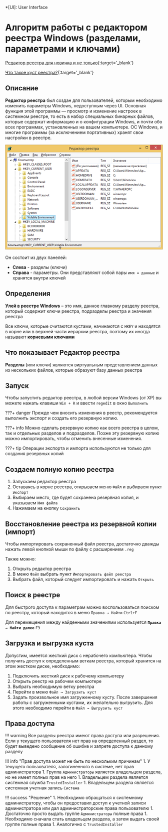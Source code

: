 *[UI]: User Interface

# Алгоритм работы с редактором реестра Windows (разделами, параметрами и ключами)

[Редактор реестра для новичка и не только](https://winreviewer.com/redaktor-reestra-dlya-novichka-i-ne-tolko/){:target='_blank'}

[Что такое куст реестра?](https://solutics.ru/windows/chto-takoe-kust-reestra/){:target='_blank'}

## Описание

**Редактор реестра** был создан для пользователей, которым необходимо изменить параметры Windows, недоступным через UI.
Основная функция этой программы — просмотр и изменение настроек в системном реестре, то есть в набор специальных
бинарных файлов, которые содержат информацию и о конфигурации Windows, и почти обо всех программах, установленных на
вашем компьютере. ОС Windows, и многие программы (за исключением портативных) хранят свои настройки в реестре.

![5_01.png](media/5_01.png)

Он состоит из двух панелей:

- **Слева** - разделы (ключи)
- **Справа** - параметры. Они представляют собой пары `имя = данные` и хранятся внутри ключей

## Определения

**Улей в реестре Windows** – это имя, данное главному разделу реестра, который содержит ключи реестра, подразделы
реестра и значения реестра

Все ключи, которые считаются кустами, начинаются с `HKEY` и находятся в корне или в верхней части иерархии реестра,
поэтому их иногда называют **корневыми ключами**

## Что показывает Редактор реестра

**Разделы** (или ключи) являются виртуальным представлением данных из нескольких файлов, которые образуют базу данных
реестра

## Запуск

Чтобы запустить редактор реестра, в любой версии Windows (от XP) вы можете нажать клавиши `Win + R` и ввести `regedit`
в окно `Выполнить`

???+ danger
    Прежде чем вносить изменения в реестр, рекомендуется выполнить экспорт и создать его резервную копию.


???+ info
    Можно сделать резервную копию как всего реестра в целом, так и отдельных разделов и подразделов. Позже эту резервную
    копию можно импортировать, чтобы отменить внесенные изменения.

???+ tip
    Операции экспорта и импорта используются не только для создания резервных копий

## Создаем полную копию реестра

1. Запускаем редактор реестра
1. Оставаясь в корне реестра, открываем меню `Файл` и выбираем пункт `Экспорт`
1. Выбираем место, где будет сохранена резервная копия, и указываем `Имя файла`
1. Нажимаем на кнопку `Сохранить`

## Восстановление реестра из резервной копии (импорт)

Чтобы импортировать сохраненный файл реестра, достаточно дважды нажать левой кнопкой мыши по файлу с расширением `.reg`

Также можно:

1. Открыть редактор реестра
1. В меню `Файл` выбрать пункт `Импортировать файл реестра`
1. Выбрать файл, который следует импортировать и нажать `Открыть`

## Поиск в реестре

Для быстрого доступа к параметрам можно воспользоваться поиском по реестру, который находится в
меню `Правка → Найти` `Ctrl+F`

Для перемещения между найденными значениями используется **`Правка → Найти далее`** `F3`

## Загрузка и выгрузка куста

Допустим, имеется жесткий диск с нерабочего компьютера. Чтобы получить доступ к определенным веткам реестра, который
хранится на этом жестком диске, необходимо:

1. Подключить жесткий диск к рабочему компьютеру
2. Открыть реестр на рабочем компьютере
3. Выбрать необходимую ветку реестра
4. Перейти в меню `Файл → Загрузить куст`
5. Задать произвольное имя загруженному кусту. После завершения работы с загруженными кустами, их желательно выгрузить.
   Для этого необходимо перейти в `Файл → Выгрузить куст`

## Права доступа

!!! warning
    Все разделы реестра имеют права доступа или разрешения. Если у текущего пользователя нет прав на определенный раздел, то
    будет выведено сообщение об ошибке и запрете доступа к данному разделу

!!! info "Прав доступа может не быть по нескольким причинам"
    1. У текущего пользователя, залогиненного в системе, нет прав администратора
    1. Группа `Администраторы` является владельцем раздела, но не имеет полных прав на него
    1. Владельцем раздела является системная служба `TrustedInstaller`
    1. Владельцем раздела является системная учетная запись `Система`

!!! success "Решение"
    1. Необходимо обращаться к системному администратору, чтобы он предоставил доступ к учетной записи администратора или
       дал администраторские права пользователю
    1. Достаточно просто выдать группе `Администраторы` полные права
    1. Необходимо сначала стать владельцем раздела, а затем выдать своей группе полные права
    1. Аналогично с `TrustedInstaller`